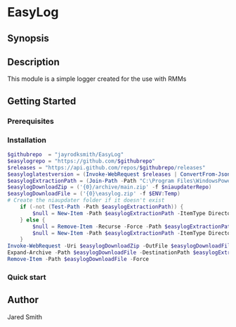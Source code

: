 # EasyLog

## Synopsis

## Description
This module is a simple logger created for the use with RMMs
## Getting Started

### Prerequisites

### Installation

```powershell
$githubrepo  = "jayrodksmith/EasyLog"
$easylogrepo = "https://github.com/$githubrepo"
$releases = "https://api.github.com/repos/$githubrepo/releases"
$easyloglatestversion = (Invoke-WebRequest $releases | ConvertFrom-Json)[0].tag_name
$easylogExtractionPath = (Join-Path -Path "C:\Program Files\WindowsPowerShell\Modules\EasyLog" -ChildPath $easyloglatestversion)
$easylogDownloadZip = ('{0}/archive/main.zip' -f $niaupdaterRepo)
$easylogDownloadFile = ('{0}\easylog.zip' -f $ENV:Temp)
# Create the niaupdater folder if it doesn't exist 
    if (-not (Test-Path -Path $easylogExtractionPath)) {
        $null = New-Item -Path $easylogExtractionPath -ItemType Directory -Force
    } else {
        $null = Remove-Item -Recurse -Force -Path $easylogExtractionPath
        $null = New-Item -Path $easylogExtractionPath -ItemType Directory -Force
    }
Invoke-WebRequest -Uri $easylogDownloadZip -OutFile $easylogDownloadFile
Expand-Archive -Path $easylogDownloadFile -DestinationPath $easylogExtractionPath -Force
Remove-Item -Path $easylogDownloadFile -Force
```

### Quick start

## Author

Jared Smith

